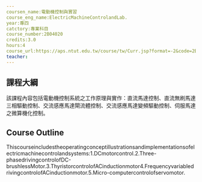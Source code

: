 ```yaml
---
coursen_name:電動機控制與實習
course_eng_name:ElectricMachineControlandLab.
year:專四
catctory:專業科目
course_number:2B04020
credits:3.0
hours:4
course_url:https://aps.ntut.edu.tw/course/tw/Curr.jsp?format=-2&code=2B04020
teacher:
---
```


## 課程大綱

該課程內容包括電動機控制系統之工作原理與實作：直流馬達控制、直流無刷馬達三相驅動控制、交流感應馬達閘流體控制、交流感應馬達變頻驅動控制、伺服馬達之微算機化控制。


## Course Outline

Thiscourseincludestheoperatingconceptillustrationsandimplementationsofelectricmachinecontrolandsystems:1.DCmotorcontrol.2.Three-phasedrivingcontrolofDC-brushlessMotor.3.ThyristorcontrolofACinductionmotor4.FrequencyvariabledrivingcontrolofACinductionmotor.5.Micro-computercontrolofservomotor.

